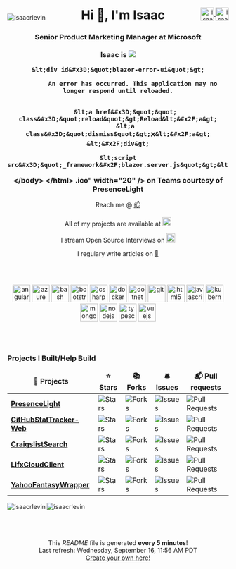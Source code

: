 <div align="center">
    <p style="float:left" align="left">
        <img src="https://komarev.com/ghpvc/?username=isaacrlevin" alt="isaacrlevin" />
    </p>
    <div style="float:right" align="right">
        <a href="https://twitter.com/isaacrlevin" target="blank">
            <img align="center" src="https://cdn.jsdelivr.net/npm/simple-icons@3.0.1/icons/twitter.svg" alt="isaacrlevin" height="30" width="30" />
        </a>
        <a href="https://linkedin.com/in/isaacrobinlevin" target="blank">
            <img align="center" src="https://cdn.jsdelivr.net/npm/simple-icons@3.0.1/icons/linkedin.svg" alt="isaacrobinlevin" height="30" width="30" />
        </a>
    </div>
    <h1>Hi 👋, I'm Isaac</h1>
    <h3>Senior Product Marketing Manager at Microsoft
    <br /><br />
    Isaac is <img src="https://github.com/isaacrlevin/isaacrlevin/raw/main/static/
&lt;!DOCTYPE html&gt;
&lt;html lang&#x3D;&quot;en&quot;&gt;
&lt;head&gt;
    &lt;meta charset&#x3D;&quot;utf-8&quot; &#x2F;&gt;
    &lt;meta name&#x3D;&quot;viewport&quot; content&#x3D;&quot;width&#x3D;device-width, initial-scale&#x3D;1.0&quot; &#x2F;&gt;
    &lt;title&gt;PresenceLight Worker Downloads&lt;&#x2F;title&gt;
    &lt;base href&#x3D;&quot;&#x2F;&quot; &#x2F;&gt;
    &lt;link rel&#x3D;&quot;stylesheet&quot; href&#x3D;&quot;css&#x2F;bootstrap&#x2F;bootstrap.min.css&quot; &#x2F;&gt;
    &lt;link href&#x3D;&quot;css&#x2F;site.css&quot; rel&#x3D;&quot;stylesheet&quot; &#x2F;&gt;
&lt;&#x2F;head&gt;
&lt;body&gt;
    &lt;app&gt;
        &lt;!--Blazor:{&quot;sequence&quot;:0,&quot;type&quot;:&quot;server&quot;,&quot;prerenderId&quot;:&quot;a9cbd3d9fc9e4ae09a6605af20c779f5&quot;,&quot;descriptor&quot;:&quot;CfDJ8Ao\u002Bvs\u002BLNrdMuC2tywVwHRuqeMAmm&#x2F;mcEnrTs1D78duYRjugXppoRCeGOJE5MnoB3\u002Bey6tf0O1eu5lkt0f&#x2F;lhJxezBQj4htHGyUQECBFLt\u002BHV84eLnGMxeE1iceKV0So0kF2Uc5QJUPaAqenNX\u002BHsWUEDcINFX6Vrmt31d4PqGeOoaFXgRu78AStgAAMyUdHajxD4vK60ERm1wv&#x2F;DSOf7HFmYN4WBAT2uzXVosDWIW9wKQs&#x2F;e1Y2kJZvpDXr2GmzN4hQTx7EtykcysJrwBDzzdL0Di7vmUP7Rsq61gQzxV4brl5iv7BtSkSsUOI1HkGyeLZPTxKbh3VFYtUV0Y\u002Bw6q0vpKlpDNyXExmjOXwz3cFa&quot;}--&gt;&lt;div class&#x3D;&quot;main&quot;&gt;&lt;div class&#x3D;&quot;content px-4&quot;&gt;&lt;h1 class&#x3D;&quot;text-danger&quot;&gt;Error.&lt;&#x2F;h1&gt;
&lt;h2 class&#x3D;&quot;text-danger&quot;&gt;An error occurred while processing your request.&lt;&#x2F;h2&gt;

&lt;h3&gt;Development Mode&lt;&#x2F;h3&gt;
&lt;p&gt;
    Swapping to &lt;strong&gt;Development&lt;&#x2F;strong&gt; environment will display more detailed information about the error that occurred.
&lt;&#x2F;p&gt;
&lt;p&gt;&lt;strong&gt;The Development environment shouldn&#39;t be enabled for deployed applications.&lt;&#x2F;strong&gt;
    It can result in displaying sensitive information from exceptions to end users.
    For local debugging, enable the &lt;strong&gt;Development&lt;&#x2F;strong&gt; environment by setting the &lt;strong&gt;ASPNETCORE_ENVIRONMENT&lt;&#x2F;strong&gt; environment variable to &lt;strong&gt;Development&lt;&#x2F;strong&gt;
    and restarting the app.
&lt;&#x2F;p&gt;&lt;&#x2F;div&gt;&lt;&#x2F;div&gt;&lt;!--Blazor:{&quot;prerenderId&quot;:&quot;a9cbd3d9fc9e4ae09a6605af20c779f5&quot;}--&gt;
    &lt;&#x2F;app&gt;

    &lt;div id&#x3D;&quot;blazor-error-ui&quot;&gt;
        
            An error has occurred. This application may no longer respond until reloaded.
        
        
        &lt;a href&#x3D;&quot;&quot; class&#x3D;&quot;reload&quot;&gt;Reload&lt;&#x2F;a&gt;
        &lt;a class&#x3D;&quot;dismiss&quot;&gt;🗙&lt;&#x2F;a&gt;
    &lt;&#x2F;div&gt;

    &lt;script src&#x3D;&quot;_framework&#x2F;blazor.server.js&quot;&gt;&lt;&#x2F;script&gt;
&lt;&#x2F;body&gt;
&lt;&#x2F;html&gt;
.ico" width="20" /> on Teams courtesy of PresenceLight
    </h3>


Reach me @ [📫](mailto:isaac@isaaclevin.com)

All of my projects are available at [<img src="https://github.githubassets.com/images/icons/emoji/octocat.png" width="20"/>](https://github.com/isaacrlevin/isaacrlevin)

I stream Open Source Interviews on [<img src="https://static-cdn.jtvnw.net/emoticons/v1/112290/1.0" width="20"/>](https://www.twitch.tv/isaacrlevin)

 I regulary write articles on [📝](https://www.isaaclevin.com)
</div>
<br /><br />
<p align="center">
    <img src="https://devicons.github.io/devicon/devicon.git/icons/angularjs/angularjs-original.svg" alt="angularjs" width="40" height="40" />
    <img src="https://www.vectorlogo.zone/logos/microsoft_azure/microsoft_azure-icon.svg" alt="azure" width="40" height="40" />
    <img src="https://www.vectorlogo.zone/logos/gnu_bash/gnu_bash-icon.svg" alt="bash" width="40" height="40" />
    <img src="https://devicons.github.io/devicon/devicon.git/icons/bootstrap/bootstrap-plain.svg" alt="bootstrap" width="40" height="40" />
    <img src="https://devicons.github.io/devicon/devicon.git/icons/csharp/csharp-original.svg" alt="csharp" width="40" height="40" />
    <img src="https://devicons.github.io/devicon/devicon.git/icons/docker/docker-original-wordmark.svg" alt="docker" width="40" height="40" />
    <img src="https://devicons.github.io/devicon/devicon.git/icons/dot-net/dot-net-original-wordmark.svg" alt="dotnet" width="40" height="40" />
    <img src="https://www.vectorlogo.zone/logos/git-scm/git-scm-icon.svg" alt="git" width="40" height="40" />
    <img src="https://devicons.github.io/devicon/devicon.git/icons/html5/html5-original-wordmark.svg" alt="html5" width="40" height="40" />
    <img src="https://devicons.github.io/devicon/devicon.git/icons/javascript/javascript-original.svg" alt="javascript" width="40" height="40" />
    <img src="https://www.vectorlogo.zone/logos/kubernetes/kubernetes-icon.svg" alt="kubernetes" width="40" height="40" />
    <img src="https://devicons.github.io/devicon/devicon.git/icons/mongodb/mongodb-original-wordmark.svg" alt="mongodb" width="40" height="40" />
    <img src="https://devicons.github.io/devicon/devicon.git/icons/nodejs/nodejs-original-wordmark.svg" alt="nodejs" width="40" height="40" />
    <img src="https://devicons.github.io/devicon/devicon.git/icons/typescript/typescript-original.svg" alt="typescript" width="40" height="40" />
    <img src="https://devicons.github.io/devicon/devicon.git/icons/vuejs/vuejs-original-wordmark.svg" alt="vuejs" width="40" height="40" />
</p>
<br /><br />

<h3>Projects I Built/Help Build</h3>
<table>
  <thead align="center">
    <tr border: none;>
      <td><b>🎁 Projects</b></td>
      <td><b>⭐ Stars</b></td>
      <td><b>📚 Forks</b></td>
      <td><b>🛎 Issues</b></td>
      <td><b>📬 Pull requests</b></td>
    </tr>
  </thead>
  <tbody>
    <tr>
	  <td><a href="https://github.com/isaacrlevin/presencelight"><b>PresenceLight</b></a></td>
      <td><img alt="Stars" src="https://img.shields.io/github/stars/isaacrlevin/presencelight?style=flat-square&labelColor=343b41"/></td>
      <td><img alt="Forks" src="https://img.shields.io/github/forks/isaacrlevin/presencelight?style=flat-square&labelColor=343b41"/></td>
      <td><img alt="Issues" src="https://img.shields.io/github/issues/isaacrlevin/presencelight?style=flat-square&labelColor=343b41"/></td>
      <td><img alt="Pull Requests" src="https://img.shields.io/github/issues-pr/isaacrlevin/presencelight?style=flat-square&labelColor=343b41"/></td>
    </tr>
	  <tr>
	  <td><a href="https://github.com/isaacrlevin/GitHubStatTracker-Web"><b>GitHubStatTracker-Web</b></a></td>
      <td><img alt="Stars" src="https://img.shields.io/github/stars/isaacrlevin/GitHubStatTracker-Web?style=flat-square&labelColor=343b41"/></td>
      <td><img alt="Forks" src="https://img.shields.io/github/forks/isaacrlevin/GitHubStatTracker-Web?style=flat-square&labelColor=343b41"/></td>
      <td><img alt="Issues" src="https://img.shields.io/github/issues/isaacrlevin/GitHubStatTracker-Web?style=flat-square&labelColor=343b41"/></td>
      <td><img alt="Pull Requests" src="https://img.shields.io/github/issues-pr/isaacrlevin/GitHubStatTracker-Web?style=flat-square&labelColor=343b41"/></td>
    </tr>
		<tr>
			<td><a href="https://github.com/isaacrlevin/CraigslistSearch"><b>CraigslistSearch</b></a></td>
      <td><img alt="Stars" src="https://img.shields.io/github/stars/isaacrlevin/CraigslistSearch?style=flat-square&labelColor=343b41"/></td>
      <td><img alt="Forks" src="https://img.shields.io/github/forks/isaacrlevin/CraigslistSearch?style=flat-square&labelColor=343b41"/></td>
      <td><img alt="Issues" src="https://img.shields.io/github/issues/isaacrlevin/CraigslistSearch?style=flat-square&labelColor=343b41"/></td>
      <td><img alt="Pull Requests" src="https://img.shields.io/github/issues-pr/isaacrlevin/CraigslistSearch?style=flat-square&labelColor=343b41"/></td>
    </tr>
    		<tr>
			<td><a href="https://github.com/isaacrlevin/LifxCloudClient"><b>LifxCloudClient</b></a></td>
      <td><img alt="Stars" src="https://img.shields.io/github/stars/isaacrlevin/LifxCloudClient?style=flat-square&labelColor=343b41"/></td>
      <td><img alt="Forks" src="https://img.shields.io/github/forks/isaacrlevin/LifxCloudClient?style=flat-square&labelColor=343b41"/></td>
      <td><img alt="Issues" src="https://img.shields.io/github/issues/isaacrlevin/LifxCloudClient?style=flat-square&labelColor=343b41"/></td>
      <td><img alt="Pull Requests" src="https://img.shields.io/github/issues-pr/isaacrlevin/LifxCloudClient?style=flat-square&labelColor=343b41"/></td>
    </tr>
        		<tr>
			<td><a href="https://github.com/isaacrlevin/LifxCloudClient"><b>YahooFantasyWrapper</b></a></td>
      <td><img alt="Stars" src="https://img.shields.io/github/stars/isaacrlevin/YahooFantasyWrapper?style=flat-square&labelColor=343b41"/></td>
      <td><img alt="Forks" src="https://img.shields.io/github/forks/isaacrlevin/YahooFantasyWrapper?style=flat-square&labelColor=343b41"/></td>
      <td><img alt="Issues" src="https://img.shields.io/github/issues/isaacrlevin/YahooFantasyWrapper?style=flat-square&labelColor=343b41"/></td>
      <td><img alt="Pull Requests" src="https://img.shields.io/github/issues-pr/isaacrlevin/YahooFantasyWrapper?style=flat-square&labelColor=343b41"/></td>
    </tr>
  </tbody>
</table>

<div align="center">

<img align="left" src="https://github-readme-stats.vercel.app/api/top-langs/?username=isaacrlevin&layout=default&hide=html" alt="isaacrlevin" />


<img align="left" src="https://github-readme-stats.vercel.app/api?username=isaacrlevin&show_icons=true" alt="isaacrlevin" />


</div>
<br /><br />
<br /><br />
<p align="center">This <i>README</i> file is generated <b>every 5 minutes</b>!</br>Last refresh: Wednesday, September 16, 11:56 AM PDT<br /><a href="https://medium.com/@th.guibert/how-to-create-a-self-updating-readme-md-for-your-github-profile-f8b05744ca91">Create your own here!</a></p>

